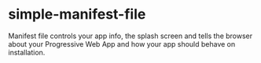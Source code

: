 # simple-manifest-file
Manifest file controls your app info, the splash screen and tells the browser about your Progressive Web App and how your app should behave on installation.
